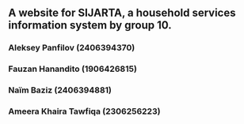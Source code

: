 ## A website for SIJARTA, a household services information system by group 10.
### Aleksey Panfilov (2406394370)
### Fauzan Hanandito (1906426815)
### Naïm Baziz (2406394881)
### Ameera Khaira Tawfiqa (2306256223)
